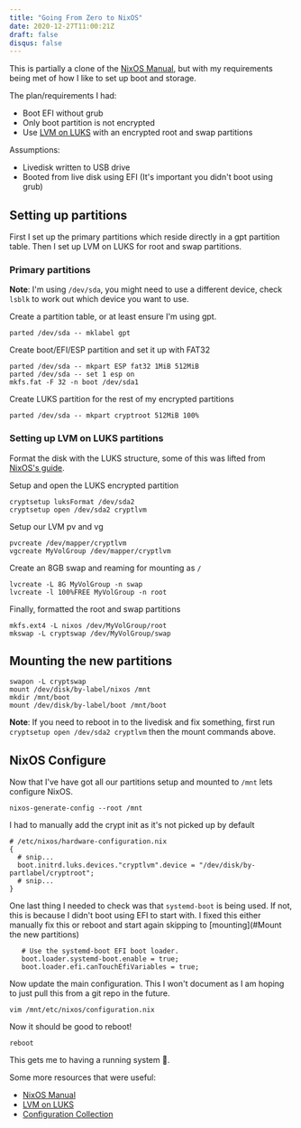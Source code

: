 ```yaml
---
title: "Going From Zero to NixOS"
date: 2020-12-27T11:00:21Z
draft: false
disqus: false
---
```


This is partially a clone of the [NixOS Manual], but with my requirements being met of how I like to set up boot and storage.

The plan/requirements I had:

 - Boot EFI without grub
 - Only boot partition is not encrypted
 - Use [LVM on LUKS] with an encrypted root and swap partitions

Assumptions:

 - Livedisk written to USB drive
 - Booted from live disk using EFI (It's important you didn't boot using grub)

## Setting up partitions

First I set up the primary partitions which reside directly in a gpt partition table. Then I set up LVM on LUKS for root and swap partitions.

### Primary partitions

**Note**: I'm using `/dev/sda`, you might need to use a different device, check `lsblk` to work out which device you want to use.

Create a partition table, or at least ensure I'm using gpt.
```
parted /dev/sda -- mklabel gpt
```

Create boot/EFI/ESP partition and set it up with FAT32
```
parted /dev/sda -- mkpart ESP fat32 1MiB 512MiB
parted /dev/sda -- set 1 esp on
mkfs.fat -F 32 -n boot /dev/sda1
```

Create LUKS partition for the rest of my encrypted partitions
```
parted /dev/sda -- mkpart cryptroot 512MiB 100%
```

### Setting up LVM on LUKS partitions

Format the disk with the LUKS structure, some of this was lifted from [NixOS's guide]( https://wiki.archlinux.org/index.php/Dm-crypt/Encrypting_an_entire_system).

Setup and open the LUKS encrypted partition
```
cryptsetup luksFormat /dev/sda2
cryptsetup open /dev/sda2 cryptlvm
```

Setup our LVM pv and vg
```
pvcreate /dev/mapper/cryptlvm
vgcreate MyVolGroup /dev/mapper/cryptlvm
```

Create an 8GB swap and reaming for mounting as `/`
```
lvcreate -L 8G MyVolGroup -n swap
lvcreate -l 100%FREE MyVolGroup -n root
```

Finally, formatted the root and swap partitions
```
mkfs.ext4 -L nixos /dev/MyVolGroup/root
mkswap -L cryptswap /dev/MyVolGroup/swap
```

## Mounting the new partitions

```
swapon -L cryptswap
mount /dev/disk/by-label/nixos /mnt
mkdir /mnt/boot
mount /dev/disk/by-label/boot /mnt/boot
```

**Note**: If you need to reboot in to the livedisk and fix something, first run `cryptsetup open /dev/sda2 cryptlvm` then the mount commands above.

## NixOS Configure

Now that I've have got all our partitions setup and mounted to `/mnt` lets configure NixOS.

```
nixos-generate-config --root /mnt
```

I had to manually add the crypt init as it's not picked up by default
```
# /etc/nixos/hardware-configuration.nix
{
  # snip...
  boot.initrd.luks.devices."cryptlvm".device = "/dev/disk/by-partlabel/cryptroot";
  # snip...
}
```

One last thing I needed to check was that `systemd-boot` is being used. If not, this is because I didn't boot using EFI to start with. I fixed this either manually fix this or reboot and start again skipping to [mounting](#Mount the new partitions)
```
   # Use the systemd-boot EFI boot loader.
   boot.loader.systemd-boot.enable = true;
   boot.loader.efi.canTouchEfiVariables = true;
```

Now update the main configuration. This I won't document as I am hoping to just pull this from a git repo in the future.
```
vim /mnt/etc/nixos/configuration.nix
```

Now it should be good to reboot!
```
reboot
```

This gets me to having a running system 🎉.

Some more resources that were useful:

 - [NixOS Manual]
 - [LVM on LUKS]
 - [Configuration Collection](https://nixos.wiki/wiki/Configuration_Collection)

[NixOS Manual]: https://nixos.org/manual/nixos/stable/index.html
[LVM on LUKS]: https://wiki.archlinux.org/index.php/Dm-crypt/Encrypting_an_entire_system#LVM_on_LUKS
